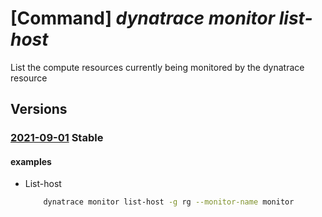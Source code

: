 # [Command] _dynatrace monitor list-host_

List the compute resources currently being monitored by the dynatrace resource

## Versions

### [2021-09-01](/Resources/mgmt-plane/L3N1YnNjcmlwdGlvbnMve30vcmVzb3VyY2Vncm91cHMve30vcHJvdmlkZXJzL2R5bmF0cmFjZS5vYnNlcnZhYmlsaXR5L21vbml0b3JzL3t9L2xpc3Rob3N0cw==/2021-09-01.xml) **Stable**

<!-- mgmt-plane /subscriptions/{}/resourcegroups/{}/providers/dynatrace.observability/monitors/{}/listhosts 2021-09-01 -->

#### examples

- List-host
    ```bash
        dynatrace monitor list-host -g rg --monitor-name monitor
    ```
